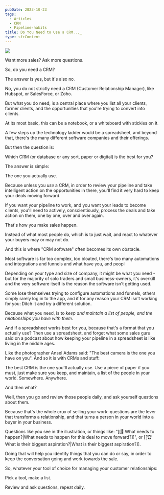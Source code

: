 ```yaml
---
pubDate: 2023-10-23
tags:
  - Articles
  - CRM
  - Pipeline-habits
title: Do You Need to Use a CRM..._
type: sfcContent
---
```


![](Media/SalesFlowCoach.app_Questions-to-turn-people-into-buyers_MartinStellar.png)

Want more sales? Ask more questions. 

So, do you need a CRM?

The answer is yes, but it's also no.

No, you do not strictly need a CRM (Customer Relationship Manager), like Hubspot, or SalesForce, or Zoho.

But what you do need, is a central place where you list all your clients, former clients, and the opportunities that you're trying to convert into clients.

At its most basic, this can be a notebook, or a whiteboard with stickies on it.

A few steps up the technology ladder would be a spreadsheet, and beyond that, there's the many different software companies and their offerings.

But then the question is:

Which CRM (or database or any sort, paper or digital) is the best for you?

The answer is simple:

The one you actually use.

Because unless you *use* a CRM, in order to review your pipeline and take intelligent action on the opportunities in there, you'll find it very hard to keep your deals moving forward.

If you want your pipeline to work, and you want your leads to become clients, you'll need to actively, conscientiously, process the deals and take action on them, one by one, over and over again.

That's how you make sales happen.

Instead of what most people do, which is to just wait, and react to whatever your buyers may or may not do.

And this is where "CRM software" often becomes its own obstacle.

Most software is far too complex, too bloated, there's too many automations and integrations and funnels and what have you, and peopl

Depending on your type and size of company, it might be what you need - but for the majority of solo traders and small business-owners, it's overkill and the very software itself is the reason the software isn't getting used.

Some lose themselves trying to configure automations and funnels, others simply rarely log in to the app, and if for any reason your CRM isn't working for you: Ditch it and try a different solution. 

Because what you need, is to *keep and maintain a list of people, and the relationships you have with them.*

And if a spreadsheet works best for you, because that's a format that you actually use? Then use a spreadsheet, and forget what some sales guru said on a podcast about how keeping your pipeline in a spreadsheet is like living in the middle ages. 

Like the photographer Ansel Adams said: "The best camera is the one you have on you". And so it is with CRMs and stuff: 

The best CRM is the one you'll actually use. Use a piece of paper if you must, just make sure you keep, and maintain, a list of the people in your world. Somewhere. Anywhere. 

And then what?

Well, then you go and review those people daily, and ask yourself questions about them. 

Because that's the whole crux of selling your work: questions are the lever that transforms a relationship, and that turns a person in your world into a buyer in your business. 

Questions like you see in the illustration, or things like: "[[🚀 What needs to happen?|What needs to happen for this deal to move forward?]]", or [[🏆 What is their biggest aspiration?|What is their biggest aspiration?]].

Doing that will help you identify things that you can do or say, in order to keep the conversation going and work towards the sale. 

So, whatever your tool of choice for managing your customer relationships: 

Pick a tool, make a list. 

Review and ask questions, repeat daily. 


